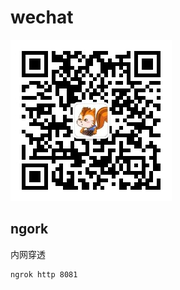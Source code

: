 # wechat

![关注微信公众号](https://github.com/Roninchen/wechat/blob/master/qrcode_for_gh_406ea3abc28b_258.jpg)

## ngork
内网穿透
```
ngrok http 8081
```
